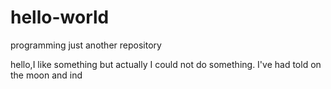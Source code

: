 # hello-world
programming
just another repository


hello,I like something but actually I could not do something.
I've had told on the moon and ind 
